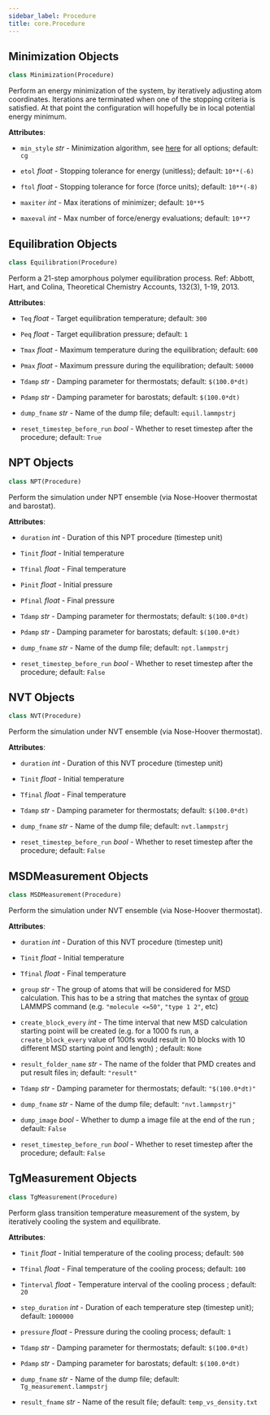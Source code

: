 ```yaml
---
sidebar_label: Procedure
title: core.Procedure
---
```


## Minimization Objects

```python
class Minimization(Procedure)
```

Perform an energy minimization of the system, by iteratively adjusting
atom coordinates. Iterations are terminated when one of the stopping
criteria is satisfied. At that point the configuration will hopefully be in
local potential energy minimum.

**Attributes**:

- `min_style` _str_ - Minimization algorithm, see
  [here](https://docs.lammps.org/min_style.html) for all
  options; default: `cg`
  
- `etol` _float_ - Stopping tolerance for energy (unitless); default:
  `10**(-6)`
  
- `ftol` _float_ - Stopping tolerance for force (force units); default:
  `10**(-8)`
  
- `maxiter` _int_ - Max iterations of minimizer; default: `10**5`
  
- `maxeval` _int_ - Max number of force/energy evaluations; default: `10**7`

## Equilibration Objects

```python
class Equilibration(Procedure)
```

Perform a 21-step amorphous polymer equilibration process. Ref: Abbott,
Hart, and Colina, Theoretical Chemistry Accounts, 132(3), 1-19, 2013.

**Attributes**:

- `Teq` _float_ - Target equilibration temperature; default: `300`
  
- `Peq` _float_ - Target equilibration pressure; default: `1`
  
- `Tmax` _float_ - Maximum temperature during the equilibration; default:
  `600`
  
- `Pmax` _float_ - Maximum pressure during the equilibration; default:
  `50000`
  
- `Tdamp` _str_ - Damping parameter for thermostats; default: `$(100.0*dt)`
  
- `Pdamp` _str_ - Damping parameter for barostats; default: `$(100.0*dt)`
  
- `dump_fname` _str_ - Name of the dump file; default: `equil.lammpstrj`
  
- `reset_timestep_before_run` _bool_ - Whether to reset timestep after the
  procedure; default: `True`

## NPT Objects

```python
class NPT(Procedure)
```

Perform the simulation under NPT ensemble (via Nose-Hoover thermostat
and barostat).

**Attributes**:

- `duration` _int_ - Duration of this NPT procedure (timestep unit)
  
- `Tinit` _float_ - Initial temperature
  
- `Tfinal` _float_ - Final temperature
  
- `Pinit` _float_ - Initial pressure
  
- `Pfinal` _float_ - Final pressure
  
- `Tdamp` _str_ - Damping parameter for thermostats; default: `$(100.0*dt)`
  
- `Pdamp` _str_ - Damping parameter for barostats; default: `$(100.0*dt)`
  
- `dump_fname` _str_ - Name of the dump file; default: `npt.lammpstrj`
  
- `reset_timestep_before_run` _bool_ - Whether to reset timestep after the
  procedure; default: `False`

## NVT Objects

```python
class NVT(Procedure)
```

Perform the simulation under NVT ensemble (via Nose-Hoover thermostat).

**Attributes**:

- `duration` _int_ - Duration of this NVT procedure (timestep unit)
  
- `Tinit` _float_ - Initial temperature
  
- `Tfinal` _float_ - Final temperature
  
- `Tdamp` _str_ - Damping parameter for thermostats; default: `$(100.0*dt)`
  
- `dump_fname` _str_ - Name of the dump file; default: `nvt.lammpstrj`
  
- `reset_timestep_before_run` _bool_ - Whether to reset timestep after the
  procedure; default: `False`

## MSDMeasurement Objects

```python
class MSDMeasurement(Procedure)
```

Perform the simulation under NVT ensemble (via Nose-Hoover thermostat).

**Attributes**:

- `duration` _int_ - Duration of this NVT procedure (timestep unit)
  
- `Tinit` _float_ - Initial temperature
  
- `Tfinal` _float_ - Final temperature
  
- `group` _str_ - The group of atoms that will be considered for MSD
  calculation. This has to be a string that matches the
  syntax of [group](https://docs.lammps.org/group.html)
  LAMMPS command (e.g. `"molecule <=50"`, `"type 1 2"`, etc)
  
- `create_block_every` _int_ - The time interval that new MSD calculation
  starting point will be created (e.g. for a
  1000 fs run, a `create_block_every` value of
  100fs would result in 10 blocks with 10
  different MSD starting point and length)
  ; default: `None`
  
- `result_folder_name` _str_ - The name of the folder that PMD creates and
  put result files in; default: `"result"`
  
- `Tdamp` _str_ - Damping parameter for thermostats; default:
  `"$(100.0*dt)"`
  
- `dump_fname` _str_ - Name of the dump file; default: `"nvt.lammpstrj"`
  
- `dump_image` _bool_ - Whether to dump a image file at the end of the run
  ; default: `False`
  
- `reset_timestep_before_run` _bool_ - Whether to reset timestep after the
  procedure; default: `False`

## TgMeasurement Objects

```python
class TgMeasurement(Procedure)
```

Perform glass transition temperature measurement of the system,
by iteratively cooling the system and equilibrate.

**Attributes**:

- `Tinit` _float_ - Initial temperature of the cooling process; default:
  `500`
  
- `Tfinal` _float_ - Final temperature of the cooling process; default:
  `100`
  
- `Tinterval` _float_ - Temperature interval of the cooling process
  ; default: `20`
  
- `step_duration` _int_ - Duration of each temperature step
  (timestep unit); default: `1000000`
  
- `pressure` _float_ - Pressure during the cooling process; default: `1`
  
- `Tdamp` _str_ - Damping parameter for thermostats; default: `$(100.0*dt)`
  
- `Pdamp` _str_ - Damping parameter for barostats; default: `$(100.0*dt)`
  
- `dump_fname` _str_ - Name of the dump file; default:
  `Tg_measurement.lammpstrj`
  
- `result_fname` _str_ - Name of the result file; default:
  `temp_vs_density.txt`

